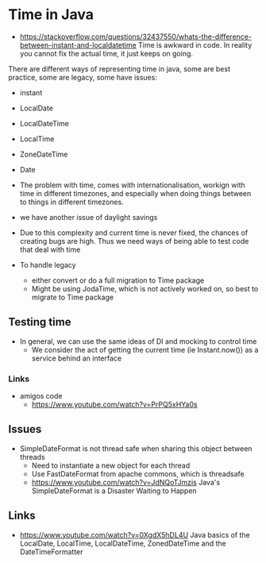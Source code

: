 # Time in Java
- https://stackoverflow.com/questions/32437550/whats-the-difference-between-instant-and-localdatetime
Time is awkward in code. In reality you cannot fix the actual time, it just keeps on going.

There are different ways of representing time in java, some are best practice, some are legacy, some have issues:
- instant
- LocalDate
- LocalDateTime
- LocalTime
- ZoneDateTime
- Date

- The problem with time, comes with internationalisation, workign with time in different timezones, and especially when doing things between to things in different timezones.
- we have another issue of daylight savings
- Due to this complexity and current time is never fixed, the chances of creating bugs are high. Thus we need ways of being able to test code that deal with time
- To handle legacy
  - either convert or do a full migration to Time package
  - Might be using JodaTime, which is not actively worked on, so best to migrate to Time package

## Testing time

- In general, we can use the same ideas of DI and mocking to control time
  - We consider the act of getting the current time (ie Instant.now()) as a service behind an interface
### Links
- amigos code
  - https://www.youtube.com/watch?v=PrPQ5xHYa0s

## Issues
- SimpleDateFormat is not thread safe when sharing this object between threads
  - Need to instantiate a new object for each thread
  - Use FastDateFormat from apache commons, which is threadsafe
  - https://www.youtube.com/watch?v=JdNQoTJmzis Java's SimpleDateFormat is a Disaster Waiting to Happen

## Links

- https://www.youtube.com/watch?v=0XgdX5hDL4U Java basics of the LocalDate, LocalTime, LocalDateTime, ZonedDateTime and the DateTimeFormatter
